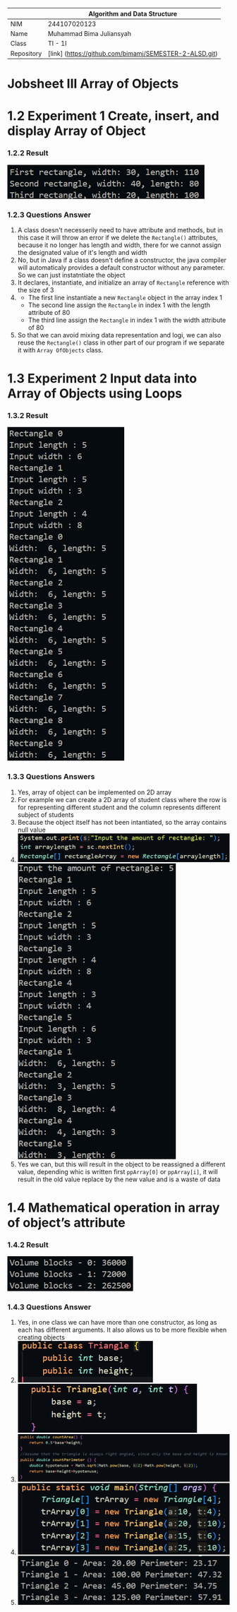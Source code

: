 |  | Algorithm and Data Structure |
|--|--|
| NIM | 244107020123 |
| Name |Muhammad Bima Juliansyah|
| Class | TI - 1I |
| Repository | [link] (https://github.com/bimamj/SEMESTER-2-ALSD.git) |

# Jobsheet III Array of Objects

# 1.2 Experiment 1 Create, insert, and display Array of Object

### 1.2.2 Result
![Screenshot](img/image1.png)

### 1.2.3 Questions Answer
1. A class doesn't necesserily need to have attribute and methods, but in this case it will throw an error if we delete the ```Rectangle()``` attributes, because it no longer has length and width, there for we cannot assign the designated value of it's length and width
2. No, but in Java if a class doesn't define a constructor, the java compiler will automaticaly provides a default constructor without any parameter. So we can just instatntiate the object
3. It declares, instantiate, and initialize an array of ```Rectangle``` reference with the size of 3
4. - The first line instantiate a new ```Rectangle``` object in the array index 1
    - The second line assign the ```Rectangle``` in index 1 with the length attribute of 80
    - The third line assign the ```Rectangle``` in index 1 with the width attribute of 80
5. So that we can avoid mixing data representation and logi, we can also reuse the ```Rectangle()``` class in other part of our program if we separate it with ```Array OfObjects``` class. 

# 1.3 Experiment 2 Input data into Array of Objects using Loops

### 1.3.2 Result
![Screenshot](img/image2.png)

### 1.3.3 Questions Answers
1. Yes, array of object can be implemented on 2D array
2. For example we can create a 2D array of student class where the row is for representing different student and the column represents different subject of students
3. Because the object itself has not been intantiated, so the array contains null value 
4. ![Screenshot](img/image4.png) ![Screenshot](img/image3.png)
5. Yes we can, but this will result in the object to be reassigned a different value, depending whic is written first ```ppArray[0]``` or ```ppArray[i]```, it will result in the old value replace by the new value and is a waste of data

# 1.4 Mathematical operation in array of object’s attribute

### 1.4.2 Result
![Screenshot](img/image5.png)

### 1.4.3 Questions Answer
1. Yes, in one class we can have more than one constructor, as long as each has different arguments. It also allows us to be more flexible when creating objects
2. ![Screenshot](img/image6.png) ![Screenshot](img/image7.png)
3. ![Screenshot](img/image8.png)
4. ![Screenshot](img/image9.png)
5. ![Screenshot](img/image10.png)